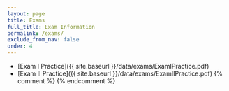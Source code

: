 ```yaml
---
layout: page
title: Exams 
full_title: Exam Information
permalink: /exams/
exclude_from_nav: false
order: 4
---
```


* [Exam I Practice]({{ site.baseurl }}/data/exams/ExamIPractice.pdf)
* [Exam II Practice]({{ site.baseurl }}/data/exams/ExamIIPractice.pdf)
{% comment %}
{% endcomment %}
